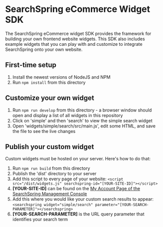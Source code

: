 # SearchSpring eCommerce Widget SDK

The SearchSpring eCommerce widget SDK provides the framework for building your own frontend website widgets. This SDK also includes example widgets that you can play with and customize to integrate SearchSpring onto your own website. 

## First-time setup

1. Install the newest versions of NodeJS and NPM
2. Run `npm install` from this directory

## Customize your own widget

1. Run `npm run develop` from this directory - a browser window should open and display a list of all widgets in this repository
2. Click on 'simple' and then 'search' to view the simple search widget
3. Open 'widgets/simple/search/src/main.js', edit some HTML, and save the file to see the live changes

## Publish your custom widget

Custom widgets must be hosted on your server. Here's how to do that:

1. Run `npm run build` from this directory
2. Publish the 'dist' directory to your server
3. Add this script to every page of your website: `<script src="/dist/widgets.js" searchspring-id="[YOUR-SITE-ID]"></script>`
  1. **[YOUR-SITE-ID]** can be found on the [My Account Page of the SearchSpring Management Console](https://smc.searchspring.net/management/account/index)
4. Add this where you would like your custom search results to appear: `<searchspring widget="simple/search" parameter="[YOUR-SEARCH-PARAMETER]"></searchspring>`
  1. **[YOUR-SEARCH-PARAMETER]** is the URL query parameter that identifies your search term

